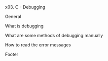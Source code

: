 x03. C - Debugging

General

What is debugging

What are some methods of debugging manually

How to read the error messages

Footer

